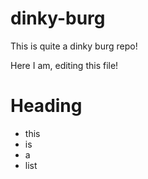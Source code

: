# dinky-burg
This is quite a dinky burg repo!

Here I am, editing this file!

# Heading

- this
- is
- a
- list
